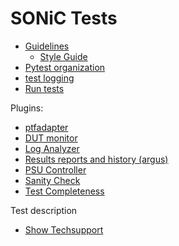 # SONiC Tests

- [Guidelines](guidelines.md)
  - [Style Guide](styleguide.md)
- [Pytest organization](pytest.org.md)
- [test logging](pytest.logging.md)
- [Run tests](pytest.run.md)

Plugins:
- [ptfadapter](/tests/common/ptfadapter/README.md)
- [DUT monitor](/tests/common/dut_monitor/README.md)
- [Log Analyzer](/tests/common/loganalyzer/README.md)
- [Results reports and history (argus)](/tests/common/pytest_argus/README.md)
- [PSU Controller](/tests/common/pdu_controller/README.md)
- [Sanity Check](/tests/common/sanity_check/README.md)
- [Test Completeness](/tests/common/test_completeness/README.md)

Test description
- [Show Techsupport](/tests/show_techsupport/README.md)
